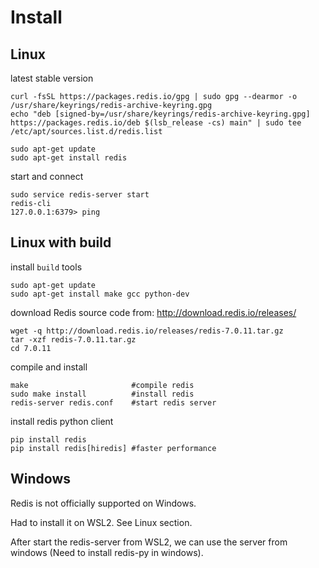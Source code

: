 # Install

## Linux
latest stable version
```
curl -fsSL https://packages.redis.io/gpg | sudo gpg --dearmor -o /usr/share/keyrings/redis-archive-keyring.gpg
echo "deb [signed-by=/usr/share/keyrings/redis-archive-keyring.gpg] https://packages.redis.io/deb $(lsb_release -cs) main" | sudo tee /etc/apt/sources.list.d/redis.list

sudo apt-get update
sudo apt-get install redis
```

start and connect
```
sudo service redis-server start
redis-cli 
127.0.0.1:6379> ping
```

## Linux with build
install `build` tools
```
sudo apt-get update
sudo apt-get install make gcc python-dev
```

download Redis source code from: http://download.redis.io/releases/
```
wget -q http://download.redis.io/releases/redis-7.0.11.tar.gz
tar -xzf redis-7.0.11.tar.gz
cd 7.0.11
```

compile and install
```
make                       #compile redis
sudo make install          #install redis
redis-server redis.conf    #start redis server
```

install redis python client
```
pip install redis
pip install redis[hiredis] #faster performance
```

## Windows
Redis is not officially supported on Windows. 

Had to install it on WSL2. See Linux section.

After start the redis-server from WSL2, we can use the server from windows (Need to install redis-py in windows).
